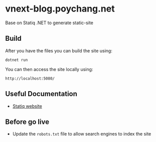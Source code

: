 # vnext-blog.poychang.net

Base on Statiq .NET to generate static-site

## Build

After you have the files you can build the site using:

```
dotnet run
```

You can then access the site locally using:

```
http://localhost:5080/
```

## Useful Documentation

- [Statiq website](https://www.statiq.dev/)


## Before go live

- Update the `robots.txt` file to allow search engines to index the site
